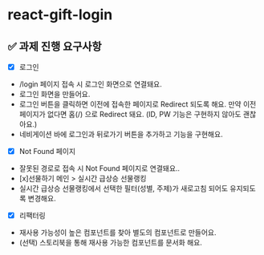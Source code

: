 # react-gift-login
## ✅ 과제 진행 요구사항
- [x] 로그인
- /login 페이지 접속 시 로그인 화면으로 연결돼요.
- 로그인 화면을 만들어요.
- 로그인 버튼을 클릭하면 이전에 접속한 페이지로 Redirect 되도록 해요. 만약 이전 페이지가 없다면 홈(/) 으로 Redirect 돼요. (ID, PW 기능은 구현하지 않아도 괜찮아요.)
- 네비게이션 바에 로그인과 뒤로가기 버튼을 추가하고 기능을 구현해요.
- [x] Not Found 페이지
- 잘못된 경로로 접속 시 Not Found 페이지로 연결돼요..
- [x]선물하기 메인 > 실시간 급상승 선물랭킹
- 실시간 급상승 선물랭킹에서 선택한 필터(성별, 주제)가 새로고침 되어도 유지되도록 변경해요.
- [x] 리팩터링
- 재사용 가능성이 높은 컴포넌트를 찾아 별도의 컴포넌트로 만들어요.
- (선택) 스토리북을 통해 재사용 가능한 컴포넌트를 문서화 해요.
